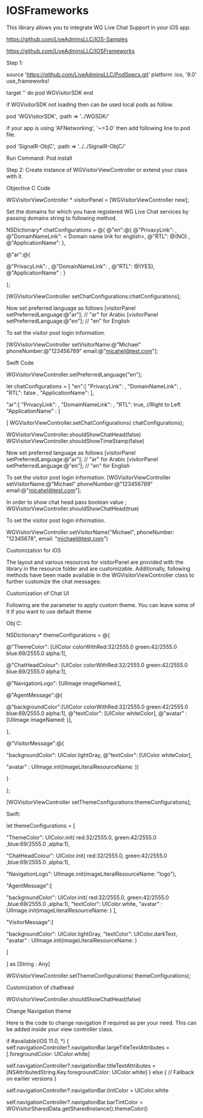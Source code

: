 # IOSFrameworks

This library allows you to integrate WG Live Chat Support in your iOS app.

https://github.com/LiveAdminsLLC/IOS-Samples

https://github.com/LiveAdminsLLC/IOSFrameworks
 
Step 1: 
 


source 'https://github.com/LiveAdminsLLC/PodSpecs.git'
platform :ios, '9.0'
use_frameworks!

target '<Your Target Name>' do
  pod WGVisitorSDK
end


if WGVisitorSDK not loading then can be used local pods as follow.

pod 'WGVisitorSDK', :path => '../WGSDK/'
 
 if your app is using  'AFNetworking', '~>3.0' then add following line to pod file.

pod 'SignalR-ObjC', :path => '../../SignalR-ObjC/'


Run Command:  Pod install 
 
Step 2: 
Create instance of WGVisitorViewController or extend your class with it.

Objective C Code

WGVisitorViewController * visitorPanel = [WGVisitorViewController new]; 

Set the domains for which you have registered WG Live Chat services by passing domains string to following method. 
 

NSDictionary* chatConfigurations =    @{ @"en":@{
@"PrivacyLink": <Privacy policy link for english>,
@"DomainNameLink": < Domain name link for english>,
@"RTL": @(NO) ,
@"ApplicationName": <Application name >
},

@"ar":@{

@"PrivacyLink":  <Privacy policy link for arabic>,
@"DomainNameLink": <Domain name link for arabic>,
@"RTL": @(YES),
@"ApplicationName" : <Application name  in arabic>
}

};

[WGVisitorViewController setChatConfigurations:chatConfigurations];

Now set preferred language as follows 
[visitorPanel setPreferredLanguage:@"ar"]; // "ar" for Arabic 
[visitorPanel setPreferredLanguage:@"en"]; // "en" for English 

To set the visitor post login information.

[WGVisitorViewController setVisitorName:@"Michael" phoneNumber:@"123456789" email:@"micahel@test.com"];

Swift Code

WGVisitorViewController.setPreferredLanguage("en");


let chatConfigurations =    [ "en":[
"PrivacyLink": <Privacy policy link for english>,
"DomainNameLink": <Domain name link for english agent>,
"RTL": false ,
"ApplicationName": <application name in english>
],

"ar":[
"PrivacyLink": <Privacy policy link for arabic>,
"DomainNameLink": <Domain name link for arabic agent>,
"RTL": true, //Right to Left
"ApplicationName" : <application name in arabic>
]

]
WGVisitorViewController.setChatConfigurations( chatConfigurations);



WGVisitorViewController.shouldShowChatHead(false)
WGVisitorViewController.shouldShowTimeStamp(false)



Now set preferred language as follows 
[visitorPanel setPreferredLanguage:@"ar"]; // "ar" for Arabic 
[visitorPanel setPreferredLanguage:@"en"]; // "en" for English 

 To set the visitor post login information.
[WGVisitorViewController setVisitorName:@"Michael" phoneNumber:@"123456789" email:@"micahel@test.com"];


In order to show chat head pass boolean value ;
WGVisitorViewController.shouldShowChatHead(true)

 
 To set the visitor post login information.

WGVisitorViewController.setVisitorName("Michael", phoneNumber: "12345678", email: "michael@test.com")

 
 Customization for iOS 
 
The layout and various resources for visitorPanel are provided with the library in the resource folder and are customizable. Additionally, following methods have been made available in the WGVisitorViewController class to further customize the chat messages: 
 
 
 
 Customization of Chat UI 
 
 Following are the parameter to apply custom theme. You can leave some of it if you want to use default theme
 
 Obj C:
 
 NSDictionary* themeConfigurations = @{
 
 @"ThemeColor": [UIColor colorWithRed:32/2555.0 green:42/2555.0 blue:69/2555.0 alpha:1],
 
 @"ChatHeadColour": [UIColor colorWithRed:32/2555.0 green:42/2555.0 blue:69/2555.0 alpha:1],
 
 @"NavigationLogo":
 [UIImage imageNamed:<navigation logo image>],
 
 @"AgentMessage":@{
 
 @"backgroundColor":[UIColor colorWithRed:32/2555.0 green:42/2555.0 blue:69/2555.0 alpha:1],
 @"textColor": [UIColor  whiteColor],
 @"avatar" :
 [UIImage imageNamed:<agent avatar image> )],
 
 },
 
 @"VisitorMessage":@{
 
 "backgroundColor": UIColor.lightGray,
 @"textColor": [UIColor whiteColor],
 
 "avatar" : UIImage.init(imageLiteralResourceName: <visitor avatar image> ))
 
 }
 
 };
 
 
 
 [WGVisitorViewController setThemeConfigurations:themeConfigurations];
 
 Swift:
 
 
 
 let themeConfigurations = [
 
 "ThemeColor": UIColor.init( red:32/2555.0, green:42/2555.0 ,blue:69/2555.0 ,alpha:1),
 
 "ChatHeadColour": UIColor.init( red:32/2555.0, green:42/2555.0 ,blue:69/2555.0 ,alpha:1),
 
 "NavigationLogo": UIImage.init(imageLiteralResourceName: "logo"),
 
 "AgentMessage":[
 
 "backgroundColor": UIColor.init( red:32/2555.0, green:42/2555.0 ,blue:69/2555.0 ,alpha:1),
 "textColor": UIColor.white,
 "avatar" : UIImage.init(imageLiteralResourceName: <agent avatar image>)
 ],
 
 "VisitorMessage":[
 
 "backgroundColor": UIColor.lightGray,
 "textColor": UIColor.darkText,     
 "avatar" : UIImage.init(imageLiteralResourceName: <visitor avatar image> )
 
 ]
 
 ] as [String : Any]
 
 
 WGVisitorViewController.setThemeConfigurations( themeConfigurations);
 
 
 Customization of chathead
 
 
 WGVisitorViewController.shouldShowChatHead(false)
 
 
 
 Change Navigation theme
 
 
 Here is the code to change navigation if required as per your need. This can be added inside your view controller class.
 
 
 if #available(iOS 11.0, *) {
 self.navigationController?.navigationBar.largeTitleTextAttributes = [.foregroundColor: UIColor.white]
 
 self.navigationController?.navigationBar.titleTextAttributes = [NSAttributedString.Key.foregroundColor: UIColor.white]
 } else {
 // Fallback on earlier versions
 }
 
 self.navigationController?.navigationBar.tintColor = UIColor.white
 
 self.navigationController?.navigationBar.barTintColor = WGVisitorSharedData.getSharedInstance().themeColor()
 
 
 
